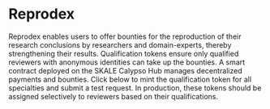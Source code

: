 # Reprodex
Reprodex enables users to offer bounties for the reproduction of their research conclusions by researchers and domain-experts, thereby strengthening their results. 
Qualification tokens ensure only qualified reviewers with anonymous identities can take up the bounties. A smart contract deployed on the SKALE Calypso Hub manages decentralized payments and bounties. Click below to mint the qualification token for all specialties and submit a test request. In production, these tokens should be assigned selectively to reviewers based on their qualifications.
